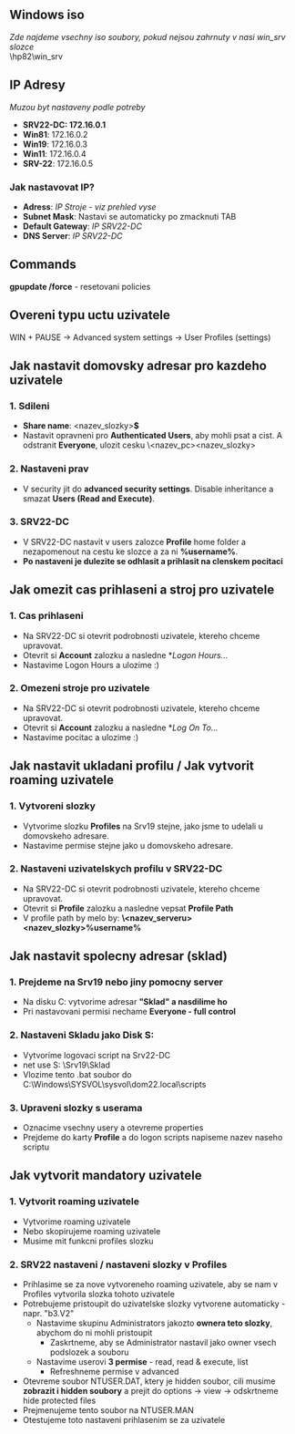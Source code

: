 ## Windows iso
*Zde najdeme vsechny  iso soubory, pokud nejsou zahrnuty v nasi win_srv slozce*<br />
\\hp82\win_srv

## IP Adresy
*Muzou byt nastaveny podle potreby*
- **SRV22-DC: 172.16.0.1**
- **Win81**: 172.16.0.2
- **Win19**: 172.16.0.3
- **Win11**: 172.16.0.4
- **SRV-22**: 172.16.0.5

### Jak nastavovat IP?
- **Adress**: *IP Stroje - viz prehled vyse*
- **Subnet Mask**: Nastavi se automaticky po zmacknuti TAB
- **Default Gateway**: *IP SRV22-DC*
- **DNS Server**: *IP SRV22-DC*


## Commands
**gpupdate /force** - resetovani policies

## Overeni typu uctu uzivatele
WIN + PAUSE -> Advanced system settings -> User Profiles (settings)

## Jak nastavit domovsky adresar pro kazdeho uzivatele
### 1. Sdileni
- **Share name**: <nazev_slozky>**$**
- Nastavit opravneni pro **Authenticated Users**, aby mohli psat a cist. A odstranit **Everyone**, ulozit  cesku \\<nazev_pc>\<nazev_slozky>
### 2. Nastaveni prav
- V security jit do **advanced security settings**. Disable inheritance a smazat **Users (Read and Execute)**.
### 3. SRV22-DC
- V SRV22-DC nastavit v users zalozce **Profile** home folder a nezapomenout na cestu ke slozce a za ni **\%username%**. 
- **Po nastaveni je dulezite se odhlasit a prihlasit na clenskem pocitaci**

## Jak omezit cas prihlaseni a stroj pro uzivatele 
### 1. Cas prihlaseni
- Na SRV22-DC si otevrit podrobnosti uzivatele, ktereho chceme upravovat.
- Otevrit si **Account** zalozku a nasledne **Logon Hours...* 
- Nastavime Logon Hours a ulozime :)

### 2. Omezeni stroje pro uzivatele
- Na SRV22-DC si otevrit podrobnosti uzivatele, ktereho chceme upravovat.
- Otevrit si **Account** zalozku a nasledne **Log On To...* 
- Nastavime pocitac a ulozime :)

## Jak nastavit ukladani profilu / Jak vytvorit roaming uzivatele
### 1. Vytvoreni slozky
- Vytvorime slozku **Profiles** na Srv19 stejne, jako jsme to udelali u domovskeho adresare. 
- Nastavime permise stejne jako u domovskeho adresare. 
### 2. Nastaveni uzivatelskych profilu v SRV22-DC
- Na SRV22-DC si otevrit podrobnosti uzivatele, ktereho chceme upravovat.
- Otevrit si **Profile** zalozku a nasledne vepsat **Profile Path**
- V profile path by melo by: **\\<nazev_serveru>\<nazev_slozky>\%username%**

## Jak nastavit spolecny adresar (sklad)
### 1. Prejdeme na Srv19 nebo jiny pomocny server 
- Na disku C: vytvorime adresar **"Sklad" a nasdilime ho**
- Pri nastavovani permisi nechame **Everyone - full control**
### 2. Nastaveni Skladu jako Disk S:
- Vytvorime logovaci script na Srv22-DC
- net use S: \\Srv19\Sklad
- Vlozime tento .bat soubor do C:\Windows\SYSVOL\sysvol\dom22.local\scripts
### 3. Upraveni slozky s userama
- Oznacime vsechny usery a otevreme properties
- Prejdeme do karty **Profile** a do logon scripts napiseme nazev naseho scriptu

## Jak vytvorit mandatory uzivatele
### 1. Vytvorit roaming uzivatele
- Vytvorime roaming uzivatele
- Nebo skopirujeme roaming uzivatele
- Musime mit funkcni profiles slozku
### 2. SRV22 nastaveni / nastaveni slozky v Profiles
- Prihlasime se za nove vytvoreneho roaming uzivatele, aby se nam v Profiles vytvorila slozka tohoto uzivatele
- Potrebujeme pristoupit do uzivatelske slozky vytvorene automaticky - napr. "b3.V2"
  - Nastavime skupinu Administrators jakozto **ownera teto slozky**, abychom do ni mohli pristoupit
      - Zaskrtneme, aby se Administrator nastavil jako owner vsech podslozek a souboru
  - Nastavime userovi **3 permise** - read, read & execute, list
      - Refreshneme permise v advanced 
- Otevreme soubor NTUSER.DAT, ktery je hidden soubor, cili musime **zobrazit i hidden soubory** a prejit do options -> view -> odskrtneme hide protected files
- Prejmenujeme tento soubor na NTUSER.MAN
- Otestujeme toto nastaveni prihlasenim se za uzivatele
